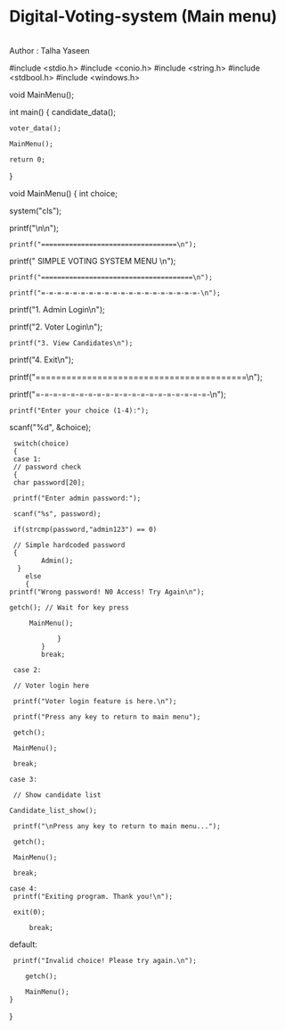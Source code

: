 # Digital-Voting-system (Main menu)
<br>
Author : Talha Yaseen


#include <stdio.h>
#include <conio.h>
#include <string.h>
#include <stdbool.h>
#include <windows.h>

void MainMenu();

int main()
 {
    candidate_data();

    voter_data();

    MainMenu();

    return 0;
}

  void MainMenu()
 {
int choice;

system("cls");
    
  printf("\n\n");

    printf("==================================\n");

  printf(" SIMPLE VOTING SYSTEM MENU \n");

    printf("======================================\n");

    printf("=-=-=-=-=-=-=-=-=-=-=-=-=-=-=-=-=-=-=-=-\n");

 printf("1. Admin Login\n");

 printf("2. Voter Login\n");

    printf("3. View Candidates\n");

   printf("4. Exit\n");

   printf("=========================================\n");

   printf("=-=-=-=-=-=-=-=-=-=-=-=-=-=-=-=-=-=-=-=-\n");

    printf("Enter your choice (1-4):");

   scanf("%d", &choice);
    
     switch(choice)
     {
     case 1:
     // password check
     {
     char password[20];

     printf("Enter admin password:");

     scanf("%s", password);
                
     if(strcmp(password,"admin123") == 0)

     // Simple hardcoded password
     {
            Admin();
      }
        else
        {
    printf("Wrong password! N0 Access! Try Again\n");

    getch(); // Wait for key press

         MainMenu();

                }
            }
            break;
            
     case 2:

     // Voter login here

     printf("Voter login feature is here.\n");

     printf("Press any key to return to main menu");

     getch();

     MainMenu();

     break;
            
    case 3:

     // Show candidate list

    Candidate_list_show();

     printf("\nPress any key to return to main menu...");

     getch();

     MainMenu();

     break;
            
    case 4:
     printf("Exiting program. Thank you!\n");

     exit(0);

         break;
            
default:

     printf("Invalid choice! Please try again.\n");

        getch();

        MainMenu();
    }
}
